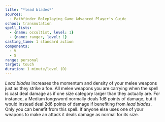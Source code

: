 ```yaml
---
title: "*lead blades*"
sources:
  - Pathfinder Roleplaying Game Advanced Player's Guide
school: transmutation
spell_lists:
  - {name: occultist, level: 1}
  - {name: ranger, level: 1}
casting_time: 1 standard action
components:
  - V
  - S
range: personal
target: touch
duration: 1 minute/level (D)
---
```


*Lead blades* increases the momentum and density of your melee weapons just as they strike a foe. All melee weapons you are carrying when the spell is cast deal damage as if one size category larger than they actually are. For instance, a Medium longsword normally deals 1d8 points of damage, but it would instead deal 2d6 points of damage if benefiting from *lead blades*. Only you can benefit from this spell. If anyone else uses one of your weapons to make an attack it deals damage as normal for its size.

